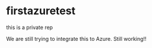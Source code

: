 # firstazuretest
this is a private rep

We are still trying to integrate this to Azure. Still working!! 
